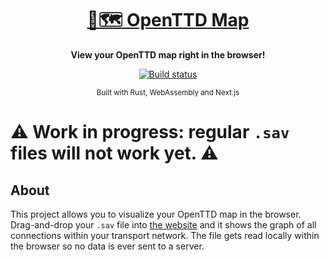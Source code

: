 <div align="center">
  <h1><a href="https://openttd-map.haessler.at/">🚂🗺 OpenTTD Map</a></h1>
  <p>
    <strong>View your OpenTTD map right in the browser!</strong>
  </p>
  <p>
    <a href="https://github.com/AndreasHae/openttd-map/actions/workflows/deploy.yml"><img alt="Build status" src="https://github.com/AndreasHae/openttd-map/actions/workflows/deploy.yml/badge.svg?branch=main"/></a>
  </p>
  <sub>Built with Rust, WebAssembly and Next.js</sub>
</div>

# ⚠ Work in progress: regular `.sav` files will not work yet. ⚠

## About

This project allows you to visualize your OpenTTD map in the browser. Drag-and-drop your `.sav` file
into [the website](https://openttd-map.haessler.at) and it shows the graph of all connections within your transport
network. The file gets read locally within the browser so no data is ever sent to a server.
